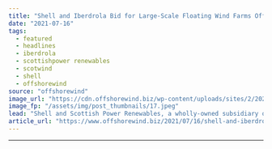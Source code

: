 ```yaml
---
title: "Shell and Iberdrola Bid for Large-Scale Floating Wind Farms Offshore Scotland"
date: "2021-07-16"
tags: 
  - featured
  - headlines
  - iberdrola
  - scottishpower renewables
  - scotwind
  - shell
  - offshorewind
source: "offshorewind"
image_url: "https://cdn.offshorewind.biz/wp-content/uploads/sites/2/2020/07/23130258/Iberdrola-Close-to-Selecting-Main-Contractors-for-German-Offshore-Wind-Projects.jpeg"
image_fp: "/assets/img/post_thumbnails/17.jpeg"
lead: "Shell and Scottish Power Renewables, a wholly-owned subsidiary of Iberdrola, have joined forces to"
article_url: "https://www.offshorewind.biz/2021/07/16/shell-and-iberdrola-bid-for-large-scale-floating-wind-farms-offshore-scotland/"
---
```


---
